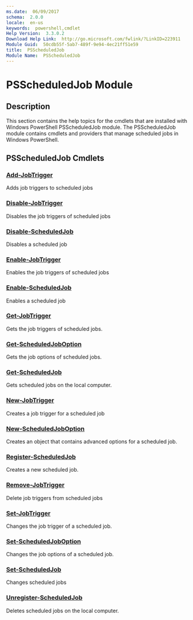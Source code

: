 ```yaml
---
ms.date:  06/09/2017
schema:  2.0.0
locale:  en-us
keywords:  powershell,cmdlet
Help Version:  3.3.0.2
Download Help Link:  http://go.microsoft.com/fwlink/?LinkID=223911
Module Guid:  50cdb55f-5ab7-489f-9e94-4ec21ff51e59
title:  PSScheduledJob
Module Name:  PSScheduledJob
---
```

# PSScheduledJob Module

## Description

This section contains the help topics for the cmdlets that are installed with Windows PowerShell PSScheduledJob module. The PSScheduledJob module contains cmdlets and providers that manage scheduled jobs in Windows PowerShell.

## PSScheduledJob Cmdlets

### [Add-JobTrigger](Add-JobTrigger.md)

Adds job triggers to scheduled jobs

### [Disable-JobTrigger](Disable-JobTrigger.md)

Disables the job triggers of scheduled jobs

### [Disable-ScheduledJob](Disable-ScheduledJob.md)

Disables a scheduled job

### [Enable-JobTrigger](Enable-JobTrigger.md)

Enables the job triggers of scheduled jobs

### [Enable-ScheduledJob](Enable-ScheduledJob.md)

Enables a scheduled job

### [Get-JobTrigger](Get-JobTrigger.md)

Gets the job triggers of scheduled jobs.

### [Get-ScheduledJobOption](Get-ScheduledJobOption.md)

Gets the job options of scheduled jobs.

### [Get-ScheduledJob](Get-ScheduledJob.md)

Gets scheduled jobs on the local computer.

### [New-JobTrigger](New-JobTrigger.md)

Creates a job trigger for a scheduled job

### [New-ScheduledJobOption](New-ScheduledJobOption.md)

Creates an object that contains advanced options for a scheduled job.

### [Register-ScheduledJob](Register-ScheduledJob.md)

Creates a new scheduled job.

### [Remove-JobTrigger](Remove-JobTrigger.md)

Delete job triggers from scheduled jobs

### [Set-JobTrigger](Set-JobTrigger.md)

Changes the job trigger of a scheduled job.

### [Set-ScheduledJobOption](Set-ScheduledJobOption.md)

Changes the job options of a scheduled job.

### [Set-ScheduledJob](Set-ScheduledJob.md)

Changes scheduled jobs

### [Unregister-ScheduledJob](Unregister-ScheduledJob.md)

Deletes scheduled jobs on the local computer.